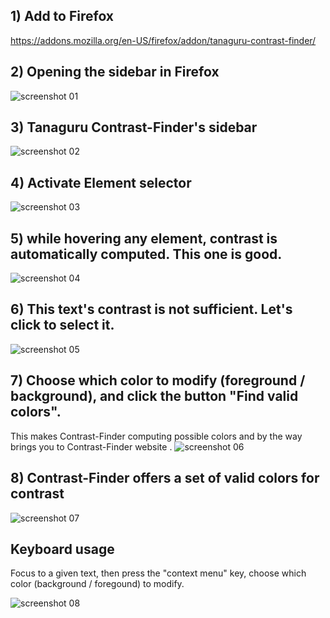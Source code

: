 ## 1) Add to Firefox
https://addons.mozilla.org/en-US/firefox/addon/tanaguru-contrast-finder/


## 2) Opening the sidebar in Firefox

![screenshot 01](https://raw.githubusercontent.com/Tanaguru/Contrast-Finder-Firefox/develop/Screenshots/Contrast-Finder_01_open_sidebar.png)

## 3) Tanaguru Contrast-Finder's sidebar

![screenshot 02](https://raw.githubusercontent.com/Tanaguru/Contrast-Finder-Firefox/develop/Screenshots/Contrast-Finder_02_sidebar_opened.png)

## 4) Activate Element selector

![screenshot 03](https://raw.githubusercontent.com/Tanaguru/Contrast-Finder-Firefox/develop/Screenshots/Contrast-Finder_03_Element%20Selector.png)

## 5) while hovering any element, contrast is automatically computed. This one is good.

![screenshot 04](https://raw.githubusercontent.com/Tanaguru/Contrast-Finder-Firefox/develop/Screenshots/Contrast-Finder_04_Contrast_already_OK.png)

## 6) This text's contrast is not sufficient. Let's click to select it.

![screenshot 05](https://raw.githubusercontent.com/Tanaguru/Contrast-Finder-Firefox/develop/Screenshots/Contrast-Finder_05_Contrast_Invalid.png)

## 7) Choose which color to modify (foreground / background), and click the button "Find valid colors".

This makes Contrast-Finder computing possible colors and by the way brings you to Contrast-Finder website
.
![screenshot 06](https://raw.githubusercontent.com/Tanaguru/Contrast-Finder-Firefox/develop/Screenshots/Contrast-Finder_06_Find_valid_colors.png	)

## 8) Contrast-Finder offers a set of valid colors for contrast

![screenshot 07](https://raw.githubusercontent.com/Tanaguru/Contrast-Finder-Firefox/develop/Screenshots/Contrast-Finder_07_Valid_colors_scheme.png	)

## Keyboard usage

Focus to a given text, then press the "context menu" key, choose which color (background / foregound) to modify.

![screenshot 08](https://raw.githubusercontent.com/Tanaguru/Contrast-Finder-Firefox/develop/Screenshots/Tanaguru_Contrast-Finder_on_Bootstrap_green_label_1_right_clic.png)